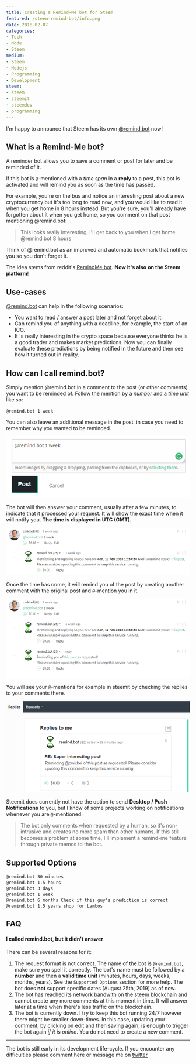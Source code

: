 ```yaml
---
title: Creating a Remind-Me bot for Steem
featured: /steem-remind-bot/info.png
date: 2018-02-07
categories:
- Tech
- Node
- Steem
medium:
- Steem
- Nodejs
- Programming
- Development
steem:
- steem
- steemit
- steemdev
- programming
---
```


I'm happy to announce that Steem has its own [@remind.bot](https://steemit.com/@remind.bot) now!

## What is a Remind-Me bot?
A reminder bot allows you to save a comment or post for later and be reminded of it.

If this bot is `@`-mentioned with a _time span_ in a **reply** to a post, this bot is activated and will remind you as soon as the time has passed.

For example, you're on the bus and notice an interesting post about a new cryptocurrency but it's too long to read now, and you would like to read it when you get home in 8 hours instead. But you're sure, you'll already have forgotten about it when you get home, so you comment on that post mentioning @remind.bot:

> This looks really interesting, I'll get back to you when I get home.
> @remind.bot 8 hours 

Think of @remind.bot as an improved and automatic bookmark that notifies you so you don't forget it.

The idea stems from reddit's [RemindMe bot](https://www.reddit.com/r/RemindMeBot/comments/24duzp/remindmebot_info/).
**Now it's also on the Steem platform**!

## Use-cases
[@remind.bot](https://steemit.com/@remind.bot) can help in the following scenarios:

- You want to read / answer a post later and not forget about it.
- Can remind you of anything with a deadline, for example, the start of an ICO.
- It 's really interesting in the crypto space because everyone thinks he is a good trader and makes market predictions. Now you can finally evaluate these predictions by being notified in the future and then see how it turned out in reality.

## How can I call remind.bot?
Simply mention @remind.bot in a comment to the post (or other comments) you want to be reminded of.
Follow the mention by a _number_ and a _time unit_ like so:
```
@remind.bot 1 week
```

You can also leave an additional message in the post, in case you need to remember why you wanted to be reminded.

![remind.bot request](./request.png)

The bot will then answer your comment, usually after a few minutes, to indicate that it processed your request. It will show the exact time when it will notify you. **The time is displayed in UTC (GMT).**

![remind.bot info](./info.png)

Once the time has come, it will remind you of the post by creating another comment with the original post and `@`-mention you in it.

![remind.bot notification](./notification.png)

You will see your `@`-mentions for example in steemit by checking the replies to your comments there.

![remind.bot mentions](./mentions.png)

Steemit does currently not have the option to send **Desktop / Push Notifications** to you, but I know of some projects working on notifications whenever you are `@`-mentioned.

> The bot only comments when requested by a human, so it's non-intrusive and creates no more spam than other humans. If this still becomes a problem at some time, I'll implement a remind-me feature through private memos to the bot.

## Supported Options
```
@remind.bot 30 minutes
@remind.bot 1.5 hours
@remind.bot 3 days
@remind.bot 1 week
@remind.bot 6 months Check if this guy's prediction is correct
@remind.bot 1.5 years shop for Lambos
```

## FAQ
#### I called remind.bot, but it didn't answer
There can be several reasons for it:
1. The request format is not correct. The name of the bot is `@remind.bot`, make sure you spell it correctly. The bot's name must be followed by a **number** and then a **valid time unit** (minutes, hours, days, weeks, months, years). See the `Supported Options` section for more help.
The bot does **not** support specific dates (August 25th, 2019) as of now.
1. The bot has reached its [network bandwith](https://www.steem.center/index.php?title=Bandwidth) on the steem blockchain and cannot create any more comments at this moment in time. It will answer later at a time when there's less traffic on the blockchain.
1. The bot is currently down. I try to keep this bot running 24/7 however there might be smaller down-times. In this case, updating your comment, by clicking on edit and then saving again, is enough to trigger the bot again _if it is online_. You do not need to create a new comment. 

---

The bot is still early in its development life-cycle.
If you encounter any difficulties please comment here or message me on [twitter](https://twitter.com/@cmichelio)
